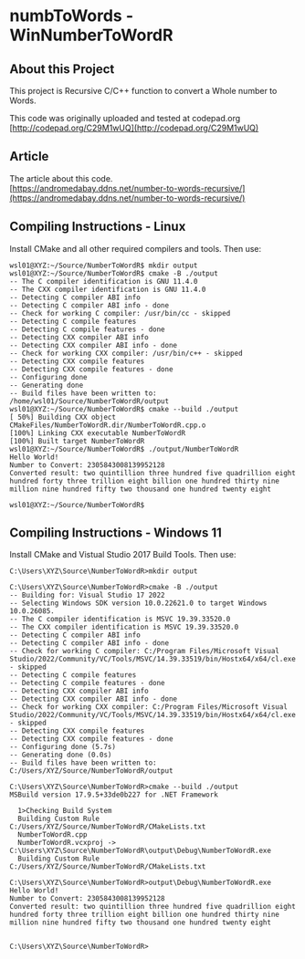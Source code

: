# numbToWords - WinNumberToWordR

## About this Project
This project is Recursive C/C++ function to convert a Whole number to Words.  
   
This code was originally uploaded and tested at codepad.org  
[http://codepad.org/C29M1wUQ](http://codepad.org/C29M1wUQ)

## Article
The article about this code.  
[https://andromedabay.ddns.net/number-to-words-recursive/](https://andromedabay.ddns.net/number-to-words-recursive/)
    
## Compiling Instructions - Linux
Install CMake and all other required compilers and tools.
Then use:
```
wsl01@XYZ:~/Source/NumberToWordR$ mkdir output
wsl01@XYZ:~/Source/NumberToWordR$ cmake -B ./output
-- The C compiler identification is GNU 11.4.0
-- The CXX compiler identification is GNU 11.4.0
-- Detecting C compiler ABI info
-- Detecting C compiler ABI info - done
-- Check for working C compiler: /usr/bin/cc - skipped
-- Detecting C compile features
-- Detecting C compile features - done
-- Detecting CXX compiler ABI info
-- Detecting CXX compiler ABI info - done
-- Check for working CXX compiler: /usr/bin/c++ - skipped
-- Detecting CXX compile features
-- Detecting CXX compile features - done
-- Configuring done
-- Generating done
-- Build files have been written to: /home/wsl01/Source/NumberToWordR/output
wsl01@XYZ:~/Source/NumberToWordR$ cmake --build ./output
[ 50%] Building CXX object CMakeFiles/NumberToWordR.dir/NumberToWordR.cpp.o
[100%] Linking CXX executable NumberToWordR
[100%] Built target NumberToWordR
wsl01@XYZ:~/Source/NumberToWordR$ ./output/NumberToWordR
Hello World!
Number to Convert: 2305843008139952128
Converted result: two quintillion three hundred five quadrillion eight hundred forty three trillion eight billion one hundred thirty nine million nine hundred fifty two thousand one hundred twenty eight

wsl01@XYZ:~/Source/NumberToWordR$
```

## Compiling Instructions - Windows 11
Install CMake and Vistual Studio 2017 Build Tools.
Then use:
```
C:\Users\XYZ\Source\NumberToWordR>mkdir output

C:\Users\XYZ\Source\NumberToWordR>cmake -B ./output
-- Building for: Visual Studio 17 2022
-- Selecting Windows SDK version 10.0.22621.0 to target Windows 10.0.26085.
-- The C compiler identification is MSVC 19.39.33520.0
-- The CXX compiler identification is MSVC 19.39.33520.0
-- Detecting C compiler ABI info
-- Detecting C compiler ABI info - done
-- Check for working C compiler: C:/Program Files/Microsoft Visual Studio/2022/Community/VC/Tools/MSVC/14.39.33519/bin/Hostx64/x64/cl.exe - skipped
-- Detecting C compile features
-- Detecting C compile features - done
-- Detecting CXX compiler ABI info
-- Detecting CXX compiler ABI info - done
-- Check for working CXX compiler: C:/Program Files/Microsoft Visual Studio/2022/Community/VC/Tools/MSVC/14.39.33519/bin/Hostx64/x64/cl.exe - skipped
-- Detecting CXX compile features
-- Detecting CXX compile features - done
-- Configuring done (5.7s)
-- Generating done (0.0s)
-- Build files have been written to: C:/Users/XYZ/Source/NumberToWordR/output

C:\Users\XYZ\Source\NumberToWordR>cmake --build ./output
MSBuild version 17.9.5+33de0b227 for .NET Framework

  1>Checking Build System
  Building Custom Rule C:/Users/XYZ/Source/NumberToWordR/CMakeLists.txt
  NumberToWordR.cpp
  NumberToWordR.vcxproj -> C:\Users\XYZ\Source\NumberToWordR\output\Debug\NumberToWordR.exe
  Building Custom Rule C:/Users/XYZ/Source/NumberToWordR/CMakeLists.txt

C:\Users\XYZ\Source\NumberToWordR>output\Debug\NumberToWordR.exe
Hello World!
Number to Convert: 2305843008139952128
Converted result: two quintillion three hundred five quadrillion eight hundred forty three trillion eight billion one hundred thirty nine million nine hundred fifty two thousand one hundred twenty eight


C:\Users\XYZ\Source\NumberToWordR>
```


